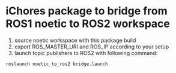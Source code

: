 # iChores package to bridge from ROS1 noetic to ROS2 workspace

1. source noetic workspace with this package build
2. export ROS\_MASTER\_URI and ROS\_IP according to your setup
3. launch topic publishers to ROS2 with following command:
```
roslaunch noetic_to_ros2 bridge.launch
```


